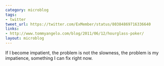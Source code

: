 ```yaml
---
category: microblog
tags:
- twitter
tweet_url: https://twitter.com/ExMember/status/80384869716336640
links:
- http://www.tommyangelo.com/blog/2011/06/12/hourglass-poker/
layout: microblog
---
```

If I become impatient, the problem is not the slowness, the problem is my impatience, something I can fix right now.

